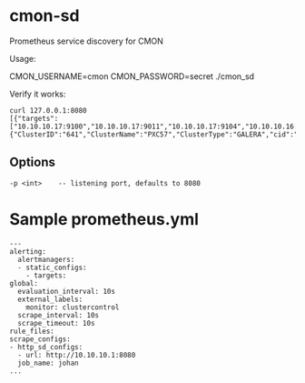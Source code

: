 # cmon-sd
Prometheus service discovery for CMON

Usage:

CMON_USERNAME=cmon CMON_PASSWORD=secret ./cmon_sd 

Verify it works:

```
curl 127.0.0.1:8080
[{"targets":["10.10.10.17:9100","10.10.10.17:9011","10.10.10.17:9104","10.10.10.16:9100","10.10.10.16:9011","10.10.10.16:9104","10.10.10.18:9100","10.10.10.18:9011","10.10.10.18:9104"],"labels":{"ClusterID":"641","ClusterName":"PXC57","ClusterType":"GALERA","cid":"641"}}]
```

## Options
`-p <int>    -- listening port, defaults to 8080`

# Sample prometheus.yml
```
---
alerting:
  alertmanagers:
  - static_configs:
    - targets:
global:
  evaluation_interval: 10s
  external_labels:
    monitor: clustercontrol
  scrape_interval: 10s
  scrape_timeout: 10s
rule_files:
scrape_configs:
- http_sd_configs:
  - url: http://10.10.10.1:8080
  job_name: johan
...

````
